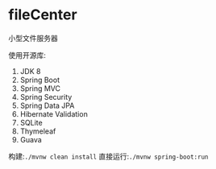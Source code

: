 # fileCenter
小型文件服务器

使用开源库:
1. JDK 8
2. Spring Boot
3. Spring MVC
4. Spring Security
5. Spring Data JPA
6. Hibernate Validation
7. SQLite
8. Thymeleaf
9. Guava


构建:`./mvnw clean install`
直接运行:`./mvnw spring-boot:run`